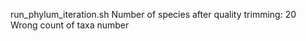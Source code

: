 run_phylum_iteration.sh
    Number of species after quality trimming: 20
        Wrong count of taxa number
    

